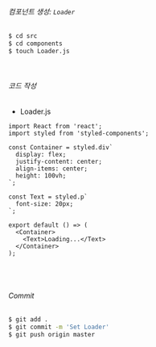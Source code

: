 ###### 컴포넌트 생성: `Loader`

```bash
$ cd src
$ cd components
$ touch Loader.js
```

<br>

###### 코드 작성

- Loader.js

```react
import React from 'react';
import styled from 'styled-components';

const Container = styled.div`
  display: flex;
  justify-content: center;
  align-items: center;
  height: 100vh;
`;

const Text = styled.p`
  font-size: 20px;
`;

export default () => (
  <Container>
    <Text>Loading...</Text>
  </Container>
);
```

<br>

<br>

###### Commit

```bash
$ git add .
$ git commit -m 'Set Loader'
$ git push origin master
```

<br>

<br>